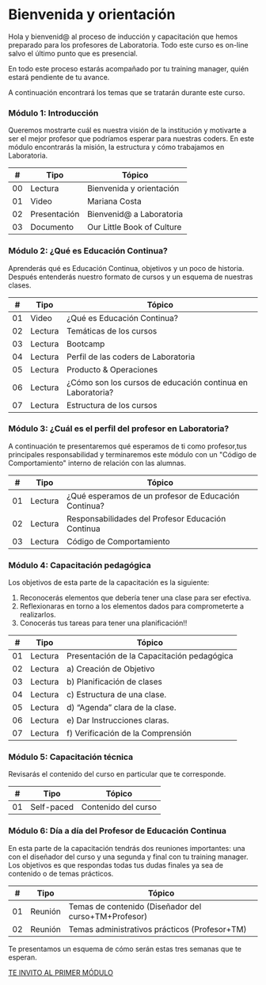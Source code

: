 # Bienvenida y orientación

Hola y bienvenid@ al proceso de inducción y capacitación que hemos preparado para los profesores de Laboratoria. Todo este curso es on-line salvo el último punto que es presencial.

En todo este proceso estarás acompañado por tu training manager, quién estará pendiente de tu avance.

A continuación encontrará los temas que se tratarán durante este curso.


### Módulo 1: Introducción

Queremos mostrarte cuál es nuestra visión de la institución y motivarte a ser el mejor profesor que podríamos esperar para nuestras coders. En este módulo encontrarás la misión, la estructura y cómo trabajamos en Laboratoria.


| # | Tipo | Tópico
| - | ----- | -----
| 00 | Lectura | Bienvenida y orientación
| 01 | Video   | Mariana Costa
| 02 | Presentación | Bienvenid@ a Laboratoria
| 03 | Documento | Our Little Book of Culture


### Módulo 2: ¿Qué es Educación Continua?

Aprenderás qué es Educación Continua, objetivos y un poco de historia. Después entenderás nuestro formato de cursos y un esquema de nuestras clases.

| # | Tipo | Tópico
| - | ----- | -----
| 01 | Video | ¿Qué es Educación Continua?
| 02 | Lectura | Temáticas de los cursos
| 03 | Lectura | Bootcamp
| 04 | Lectura | Perfil de las coders de Laboratoria
| 05 | Lectura | Producto & Operaciones
| 06 | Lectura | ¿Cómo son los cursos de educación continua en Laboratoria?
| 07 | Lectura | Estructura de los cursos


### Módulo 3: ¿Cuál es el perfil del profesor en Laboratoria?

A continuación te presentaremos qué esperamos de ti como profesor,tus principales responsabilidad  y terminaremos este módulo con un "Código de Comportamiento" interno de relación con las alumnas.

| # | Tipo | Tópico
| - | ----- | -----
| 01 | Lectura | ¿Qué esperamos de un profesor de Educación Continua?
| 02 | Lectura | Responsabilidades del Profesor Educación Continua
| 03 | Lectura | Código de Comportamiento


### Módulo 4: Capacitación pedagógica

Los objetivos de esta parte de la capacitación es la siguiente:

1. Reconocerás elementos que debería tener una clase para ser efectiva. 
2. Reflexionaras en torno a los elementos dados para comprometerte a realizarlos. 
3. Conocerás tus tareas para tener una planificación!!


| # | Tipo | Tópico
| - | ----- | -----
| 01 | Lectura | Presentación de la Capacitación pedagógica
| 02 | Lectura | a) Creación de Objetivo
| 03 | Lectura | b) Planificación de clases
| 04 | Lectura | c) Estructura de una clase.
| 05 | Lectura | d) “Agenda” clara de la clase.
| 06 | Lectura | e) Dar Instrucciones claras.
| 07 | Lectura | f) Verificación de la Comprensión


### Módulo 5: Capacitación técnica

Revisarás el contenido del curso en particular que te corresponde.

| # | Tipo | Tópico
| - | ----- | -----
| 01 | Self-paced | Contenido del curso


### Módulo 6: Día a día del Profesor de Educación Continua

En esta parte de la capacitación tendrás dos reuniones importantes: una con el diseñador del curso y una segunda y final con tu training manager. Los objetivos es que respondas todas tus dudas finales ya sea de contenido o de temas prácticos.

| # | Tipo | Tópico
| - | ----- | -----
| 01 | Reunión | Temas de contenido (Diseñador del curso+TM+Profesor)
| 02 | Reunión | Temas administrativos prácticos (Profesor+TM)

Te presentamos un esquema de cómo serán estas tres semanas que te esperan.



[TE INVITO AL PRIMER MÓDULO](../02-introduccion/02-paso.md)

